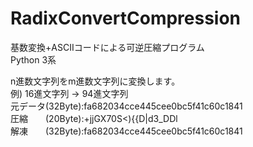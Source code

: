 # RadixConvertCompression
基数変換+ASCIIコードによる可逆圧縮プログラム  
Python 3系  

n進数文字列をm進数文字列に変換します。  
例) 16進文字列 -> 94進文字列  
元データ(32Byte):fa682034cce445cee0bc5f41c60c1841  
圧縮　　(20Byte):+jjGX70S<){{D|d3_DDl  
解凍　　(32Byte):fa682034cce445cee0bc5f41c60c1841  
